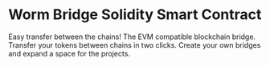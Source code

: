 # Worm Bridge Solidity Smart Contract


Easy transfer between the chains! The EVM compatible blockchain bridge. Transfer your tokens between chains in two clicks. Create your own bridges and expand a space for the projects.

